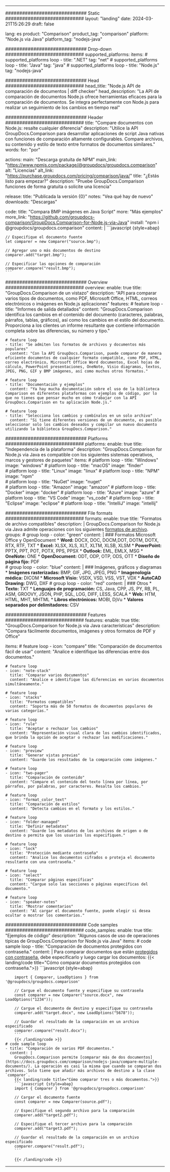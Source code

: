 
---
############################# Static ############################
layout: "landing"
date: 2024-03-21T15:26:29
draft: false

lang: es
product: "Comparison"
product_tag: "comparison"
platform: "Node.js via Java"
platform_tag: "nodejs-java"

############################# Drop-down ############################
supported_platforms:
  items:
    # supported_platforms loop
    - title: ".NET"
      tag: "net"
    # supported_platforms loop
    - title: "Java"
      tag: "java"
    # supported_platforms loop
    - title: "Node.js"
      tag: "nodejs-java"

############################# Head ############################
head_title: "Node.js API de comparación de documentos | diff checker"
head_description: "La API de comparación de documentos Node.js ofrece herramientas eficaces para la comparación de documentos. Se integra perfectamente con Node.js para realizar un seguimiento de los cambios en tiempo real"

############################# Header ############################
title: "Compare documentos con Node.js: resalte cualquier diferencia"
description: "Utilice la API GroupDocs.Comparison para desarrollar aplicaciones de script Java nativas con funciones de comparación altamente configurables. Compare archivos, su contenido y estilo de texto entre formatos de documentos similares."
words:
  for: "por"

actions:
  main: "Descarga gratuita de NPM"
  main_link: "https://www.npmjs.com/package/@groupdocs/groupdocs.comparison"
  alt: "Licencias"
  alt_link: "https://purchase.groupdocs.com/pricing/comparison/java/"
  title: "¿Estás listo para empezar?"
  description: "Pruebe GroupDocs.Comparison funciones de forma gratuita o solicite una licencia"

release:
  title: "Publicada la versión {0}"
  notes: "Vea qué hay de nuevo"
  downloads: "Descargas"

code:
  title: "Compara BMP imágenes en Java Script"
  more: "Más ejemplos"
  more_link: "https://github.com/groupdocs-comparison/GroupDocs.Comparison-for-Node.js-via-Java"
  install: "npm i @groupdocs/groupdocs.comparison"
  content: |
    ```javascript {style=abap}

    // Especifique el documento fuente
    let comparer = new Comparer("source.bmp");

    // Agregar uno o más documentos de destino
    comparer.add("target.bmp");

    // Especificar las opciones de comparación
    comparer.compare("result.bmp"); 
    ```

############################# Overview ############################
overview:
  enable: true
  title: "GroupDocs.Comparison de un vistazo"
  description: "API para comparar varios tipos de documentos, como PDF, Microsoft Office, HTML, correos electrónicos o imágenes en Node.js aplicaciones"
  features:
    # feature loop
    - title: "Informes de salida detallados"
      content: "GroupDocs.Comparison identifica los cambios en el contenido del documento (caracteres, palabras, párrafos, tablas, gráficos), así como los cambios en el estilo del documento. Proporciona a los clientes un informe resultante que contiene información completa sobre las diferencias, su número y tipo."

    # feature loop
    - title: "Se admiten los formatos de archivos y documentos más populares"
      content: "Con la API GroupDocs.Comparison, puede comparar de manera eficiente documentos de cualquier formato compatible, como PDF, HTML, correo electrónico, Microsoft Office Word documentos, Excel hojas de cálculo, PowerPoint presentaciones, OneNote, Visio diagramas, textos, JPEG, PNG, GIF y BMP imágenes, así como muchos otros formatos."

    # feature loop
    - title: "Documentación y ejemplos"
      content: "Ya hay mucha documentación sobre el uso de la biblioteca Comparison en diferentes plataformas con ejemplos de código, por lo que no tienes que pensar mucho en cómo trabajar con la API GroupDocs.Comparison en tu aplicación Node.js."

    # feature loop
    - title: "Selecciona los cambios y combínalos en un solo archivo"
      content: "Si tiene diferentes versiones de un documento, es posible seleccionar solo los cambios deseados y compilar un nuevo documento utilizando la biblioteca GroupDocs.Comparison."

############################# Platforms ############################
platforms:
  enable: true
  title: "Independencia de la plataforma"
  description: "GroupDocs.Comparison for Node.js via Java es compatible con los siguientes sistemas operativos, marcos y gestores de paquetes"
  items:
    # platform loop
    - title: "Windows"
      image: "windows"
    # platform loop
    - title: "macOS"
      image: "finder"      
    # platform loop
    - title: "Linux"
      image: "linux"
    # platform loop
    - title: "NPM"
      image: "npm"  
    # platform loop
    - title: "NuGet"
      image: "nuget"      
    # platform loop
    - title: "Amazon"
      image: "amazon"
    # platform loop
    - title: "Docker"
      image: "docker"
    # platform loop
    - title: "Azure"
      image: "azure"
    # platform loop
    - title: "VS Code"
      image: "vs_code"
    # platform loop
    - title: "Eclipse"
      image: "eclipse"
    # platform loop
    - title: "IntelliJ"
      image: "intellij"

############################# File formats ############################
formats:
  enable: true
  title: "Formatos de archivo compatibles"
  description: |
    GroupDocs.Comparison for Node.js via Java admite operaciones con los siguientes [formatos de archivo](https://docs.groupdocs.com/comparison/nodejs-java/supported-document-formats/).
  groups:
    # group loop
    - color: "green"
      content: |
        ### Formatos Microsoft Office y OpenDocument
        * **Word:** DOCX, DOC, DOCM,DOT, DOTM, DOTX, RTX, RTF, TXT
        * **Excel:** XLSX, XLS, XLT, XLTM, XLSB, XLSM
        * **PowerPoint:** PPTX, PPT, POT, POTX, PPS, PPSX
        * **Outlook:** EML, EMLX, MSG
        * **OneNote:** ONE
        * **OpenDocument:** ODT, ODP, OTP, ODS, OTT
        * **Diseño de página fijo:** PDF        
    # group loop
    - color: "blue"
      content: |
        ### Imágenes, gráficos y diagramas
        * **Imágenes rasterizadas:** BMP, GIF, JPG, JPEG, PNG
        * **Imagenología médica:** DICOM
        * **Microsoft Visio:** VSDX, VSD, VSS, VST, VDX
        * **AutoCAD Drawing:** DWG, DXF
      # group loop
    - color: "red"
      content: |
        ### Otros
        * **Texto:** TXT
        * **Lenguajes de programación:** CS, Java, CPP, JS, PY, RB, PL, ASM, GROOVY, JSON, PHP, SQL, LOG, DIFF, LESS, SCALA
        * **Web:** HTM, HTML, MHT, MHTML
        * **Libros electrónicos:** MOBI, DjVu
        * **Valores separados por delimitadores:** CSV

############################# Features ############################
features:
  enable: true
  title: "GroupDocs.Comparison for Node.js via Java características"
  description: "Compara fácilmente documentos, imágenes y otros formatos de PDF y Office"

  items:
    # feature loop
    - icon: "compare"
      title: "Comparación de documentos fácil de usar"
      content: "Analice e identifique las diferencias entre dos documentos."

    # feature loop
    - icon: "note-stack"
      title: "Comparar varios documentos"
      content: "Analice e identifique las diferencias en varios documentos simultáneamente."

    # feature loop
    - icon: "stacks"
      title: "Formatos compatibles"
      content: "Soporta más de 50 formatos de documentos populares de varias categorías."

    # feature loop
    - icon: "rule"
      title: "Aceptar o rechazar los cambios"
      content: "Representación visual clara de los cambios identificados, que brinda la opción de aceptar o rechazar las modificaciones."

    # feature loop
    - icon: "preview"
      title: "Generar vistas previas"
      content: "Guarde los resultados de la comparación como imágenes."

    # feature loop
    - icon: "two-pager"
      title: "Comparación de contenido"
      content: "Compare el contenido del texto línea por línea, por párrafos, por palabras, por caracteres. Resalta los cambios."

    # feature loop
    - icon: "format_color_text"
      title: "Comparación de estilos"
      content: "Detecta cambios en el formato y los estilos."

    # feature loop
    - icon: "folder-managed"
      title: "Definir metadatos"
      content: "Guarde los metadatos de los archivos de origen o de destino o permita que los usuarios los especifiquen."

    # feature loop
    - icon: "lock"
      title: "Protección mediante contraseña"
      content: "Analice los documentos cifrados o proteja el documento resultante con una contraseña."

    # feature loop
    - icon: "select"
      title: "Comparar páginas específicas"
      content: "Cargue solo las secciones o páginas específicas del documento."

    # feature loop
    - icon: "speaker-notes"
      title: "Mostrar comentarios"
      content: "Al cargar el documento fuente, puede elegir si desea ocultar o mostrar los comentarios."

############################# Code samples ############################
code_samples:
  enable: true
  title: "Ejemplos de código"
  description: "Algunos casos de uso de operaciones típicas de GroupDocs.Comparison for Node.js via Java"
  items:
    # code sample loop
    - title: "Comparación de documentos protegidos con contraseña."
      content: |
        Para comparar documentos que están [protegidos con contraseña](https://docs.groupdocs.com/comparison/nodejs-java/load-password-protected-documents/), debe especificarlo y luego cargar los documentos:
        {{< landing/code title="Cómo comparar documentos protegidos con contraseña.">}}
        ```javascript {style=abap}

        import { Comparer, LoadOptions } from '@groupdocs/groupdocs.comparison'

        // Cargue el documento fuente y especifique su contraseña
        const comparer = new Comparer("source.docx", new LoadOptions("1234"));

        // Cargue el documento de destino y especifique su contraseña
        comparer.add("target.docx", new LoadOptions("5678"));

        // Guardar el resultado de la comparación en un archivo especificado
        comparer.compare("result.docx");
        ```
        {{< /landing/code >}}
    # code sample loop
    - title: "Comparación de varios PDF documentos."
      content: |
        GroupDocs.Comparison permite [comparar más de dos documentos](https://docs.groupdocs.com/comparison/nodejs-java/compare-multiple-documents/). La operación es casi la misma que cuando se comparan dos archivos. Solo tiene que añadir más archivos de destino a la clase `comparer`.
        {{< landing/code title="Cómo comparar tres o más documentos.">}}
        ```javascript {style=abap}
        import { Comparer } from '@groupdocs/groupdocs.comparison'

        // Cargar el documento fuente
        const comparer = new Comparer(source.pdf");

        // Especifique el segundo archivo para la comparación
        comparer.add("target2.pdf");

        // Especifique el tercer archivo para la comparación
        comparer.add("target3.pdf");

        // Guardar el resultado de la comparación en un archivo especificado
        comparer.compare("result.pdf");
        ```

        {{< /landing/code >}}

---